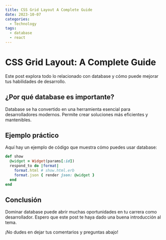 ```yaml
---
title: CSS Grid Layout A Complete Guide
date: 2023-10-07
categories: 
  - Technology
tags:
  - database
  - react
---
```


# CSS Grid Layout: A Complete Guide

Este post explora todo lo relacionado con database y cómo puede mejorar tus habilidades de desarrollo.

## ¿Por qué database es importante?

Database se ha convertido en una herramienta esencial para desarrolladores modernos. Permite crear soluciones más eficientes y mantenibles.

## Ejemplo práctico

Aquí hay un ejemplo de código que muestra cómo puedes usar database:

```ruby
def show
  @widget = Widget(params[:id])
  respond_to do |format|
    format.html # show.html.erb
    format.json { render json: @widget }
  end
end
```

## Conclusión

Dominar database puede abrir muchas oportunidades en tu carrera como desarrollador. Espero que este post te haya dado una buena introducción al tema.

¡No dudes en dejar tus comentarios y preguntas abajo!